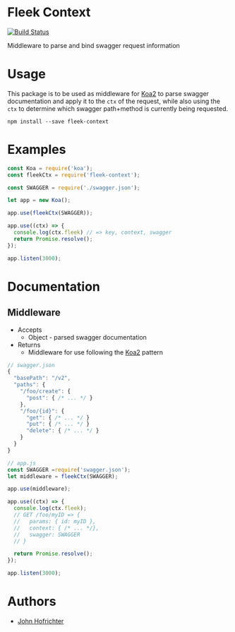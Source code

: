 # Fleek Context

[![Build Status](https://travis-ci.org/fleekjs/fleek-context.svg?branch=master)](https://travis-ci.org/fleekjs/fleek-context)

Middleware to parse and bind swagger request information

# Usage

This package is to be used as middleware for [Koa2](https://github.com/koajs/koa/tree/v2.x) to parse swagger documentation and apply it to the `ctx` of the request, while also using the `ctx` to determine which swagger path+method is currently being requested.

```
npm install --save fleek-context
```

# Examples

```javascript
const Koa = require('koa');
const fleekCtx = require('fleek-context');

const SWAGGER = require('./swagger.json');

let app = new Koa();

app.use(fleekCtx(SWAGGER));

app.use((ctx) => {
  console.log(ctx.fleek) // => key, context, swagger
  return Promise.resolve();
});

app.listen(3000);
```

# Documentation

## Middleware

- Accepts
  - Object - parsed swagger documentation
- Returns
  - Middleware for use following the [Koa2](https://github.com/koajs/koa/tree/v2.x) pattern


```javascript
// swagger.json
{
  "basePath": "/v2",
  "paths": {
    "/foo/create": {
      "post": { /* ... */ }
    },
    "/foo/{id}": {
      "get": { /* ... */ }
      "put": { /* ... */ }
      "delete": { /* ... */ }
    }
  }
}
```

```javascript
// app.js
const SWAGGER =require('swagger.json');
let middleware = fleekCtx(SWAGGER);

app.use(middleware);

app.use((ctx) => {
  console.log(ctx.fleek);
  // GET /foo/myID => {
  //   params: { id: myID },
  //   context: { /* ... */},
  //   swagger: SWAGGER
  // }

  return Promise.resolve();
});

app.listen(3000);
```

# Authors

- [John Hofrichter](github.com/johnhof)
